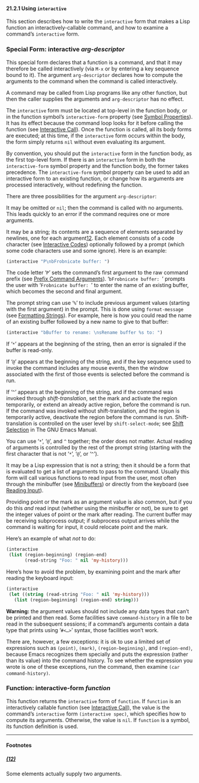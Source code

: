 

#### 21.2.1 Using `interactive`

This section describes how to write the `interactive` form that makes a Lisp function an interactively-callable command, and how to examine a command’s `interactive` form.

### Special Form: **interactive** *arg-descriptor*

This special form declares that a function is a command, and that it may therefore be called interactively (via `M-x` or by entering a key sequence bound to it). The argument `arg-descriptor` declares how to compute the arguments to the command when the command is called interactively.

A command may be called from Lisp programs like any other function, but then the caller supplies the arguments and `arg-descriptor` has no effect.

The `interactive` form must be located at top-level in the function body, or in the function symbol’s `interactive-form` property (see [Symbol Properties](Symbol-Properties.html)). It has its effect because the command loop looks for it before calling the function (see [Interactive Call](Interactive-Call.html)). Once the function is called, all its body forms are executed; at this time, if the `interactive` form occurs within the body, the form simply returns `nil` without even evaluating its argument.

By convention, you should put the `interactive` form in the function body, as the first top-level form. If there is an `interactive` form in both the `interactive-form` symbol property and the function body, the former takes precedence. The `interactive-form` symbol property can be used to add an interactive form to an existing function, or change how its arguments are processed interactively, without redefining the function.

There are three possibilities for the argument `arg-descriptor`:

It may be omitted or `nil`; then the command is called with no arguments. This leads quickly to an error if the command requires one or more arguments.

It may be a string; its contents are a sequence of elements separated by newlines, one for each argument[12](#FOOT12). Each element consists of a code character (see [Interactive Codes](Interactive-Codes.html)) optionally followed by a prompt (which some code characters use and some ignore). Here is an example:

```lisp
(interactive "P\nbFrobnicate buffer: ")
```

The code letter ‘`P`’ sets the command’s first argument to the raw command prefix (see [Prefix Command Arguments](Prefix-Command-Arguments.html)). ‘`bFrobnicate buffer: `’ prompts the user with ‘`Frobnicate buffer: `’ to enter the name of an existing buffer, which becomes the second and final argument.

The prompt string can use ‘`%`’ to include previous argument values (starting with the first argument) in the prompt. This is done using `format-message` (see [Formatting Strings](Formatting-Strings.html)). For example, here is how you could read the name of an existing buffer followed by a new name to give to that buffer:

```lisp
(interactive "bBuffer to rename: \nsRename buffer %s to: ")
```

If ‘`*`’ appears at the beginning of the string, then an error is signaled if the buffer is read-only.

If ‘`@`’ appears at the beginning of the string, and if the key sequence used to invoke the command includes any mouse events, then the window associated with the first of those events is selected before the command is run.

If ‘`^`’ appears at the beginning of the string, and if the command was invoked through *shift-translation*, set the mark and activate the region temporarily, or extend an already active region, before the command is run. If the command was invoked without shift-translation, and the region is temporarily active, deactivate the region before the command is run. Shift-translation is controlled on the user level by `shift-select-mode`; see [Shift Selection](https://www.gnu.org/software/emacs/manual/html_node/emacs/Shift-Selection.html#Shift-Selection) in The GNU Emacs Manual.

You can use ‘`*`’, ‘`@`’, and `^` together; the order does not matter. Actual reading of arguments is controlled by the rest of the prompt string (starting with the first character that is not ‘`*`’, ‘`@`’, or ‘`^`’).

It may be a Lisp expression that is not a string; then it should be a form that is evaluated to get a list of arguments to pass to the command. Usually this form will call various functions to read input from the user, most often through the minibuffer (see [Minibuffers](Minibuffers.html)) or directly from the keyboard (see [Reading Input](Reading-Input.html)).

Providing point or the mark as an argument value is also common, but if you do this *and* read input (whether using the minibuffer or not), be sure to get the integer values of point or the mark after reading. The current buffer may be receiving subprocess output; if subprocess output arrives while the command is waiting for input, it could relocate point and the mark.

Here’s an example of what *not* to do:

```lisp
(interactive
 (list (region-beginning) (region-end)
       (read-string "Foo: " nil 'my-history)))
```

Here’s how to avoid the problem, by examining point and the mark after reading the keyboard input:

```lisp
(interactive
 (let ((string (read-string "Foo: " nil 'my-history)))
   (list (region-beginning) (region-end) string)))
```

**Warning:** the argument values should not include any data types that can’t be printed and then read. Some facilities save `command-history` in a file to be read in the subsequent sessions; if a command’s arguments contain a data type that prints using ‘`#<…>`’ syntax, those facilities won’t work.

There are, however, a few exceptions: it is ok to use a limited set of expressions such as `(point)`, `(mark)`, `(region-beginning)`, and `(region-end)`, because Emacs recognizes them specially and puts the expression (rather than its value) into the command history. To see whether the expression you wrote is one of these exceptions, run the command, then examine `(car command-history)`.

### Function: **interactive-form** *function*

This function returns the `interactive` form of `function`. If `function` is an interactively callable function (see [Interactive Call](Interactive-Call.html)), the value is the command’s `interactive` form `(interactive spec)`, which specifies how to compute its arguments. Otherwise, the value is `nil`. If `function` is a symbol, its function definition is used.

***

#### Footnotes

##### [(12)](#DOCF12)

Some elements actually supply two arguments.
